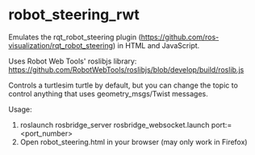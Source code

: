 # robot_steering_rwt

Emulates the rqt_robot_steering plugin (https://github.com/ros-visualization/rqt_robot_steering) in HTML and JavaScript.

Uses Robot Web Tools' roslibjs library: https://github.com/RobotWebTools/roslibjs/blob/develop/build/roslib.js

Controls a turtlesim turtle by default, but you can change the topic to control anything that uses geometry_msgs/Twist messages.

Usage:
1. roslaunch rosbridge_server rosbridge_websocket.launch port:=<port_number>
2. Open robot_steering.html in your browser (may only work in Firefox)
